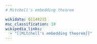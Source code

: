 ```yaml
---
# Mitchell's embedding theorem

wikidata: Q1148215
msc_classification: 18
wikipedia_links:
  - "[[Mitchell's embedding theorem]]"
---
```

